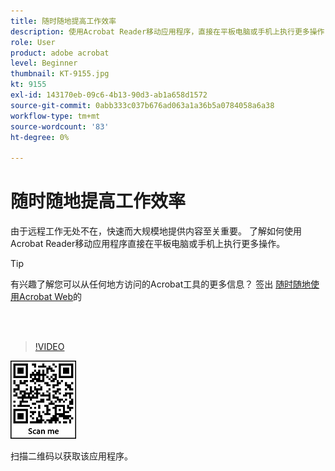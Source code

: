 ```yaml
---
title: 随时随地提高工作效率
description: 使用Acrobat Reader移动应用程序，直接在平板电脑或手机上执行更多操作
role: User
product: adobe acrobat
level: Beginner
thumbnail: KT-9155.jpg
kt: 9155
exl-id: 143170eb-09c6-4b13-90d3-ab1a658d1572
source-git-commit: 0abb333c037b676ad063a1a36b5a0784058a6a38
workflow-type: tm+mt
source-wordcount: '83'
ht-degree: 0%

---
```


# 随时随地提高工作效率

由于远程工作无处不在，快速而大规模地提供内容至关重要。 了解如何使用Acrobat Reader移动应用程序直接在平板电脑或手机上执行更多操作。

>[!TIP]
>
>有兴趣了解您可以从任何地方访问的Acrobat工具的更多信息？ 签出 [随时随地使用Acrobat Web](acrobatweb.md)的

<br> 

>[!VIDEO](https://video.tv.adobe.com/v/337972?hidetitle=true)

![二维码](../assets/Acrobatqrcode.jpg)

扫描二维码以获取该应用程序。
